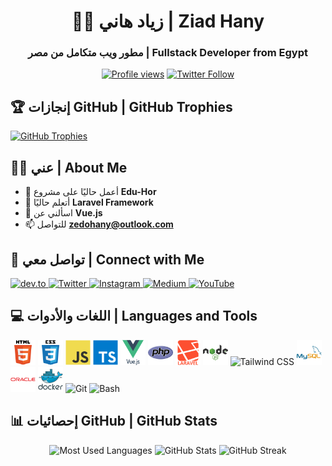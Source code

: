 # <div align="center">👨‍💻 زياد هاني | Ziad Hany</div>

<div align="center">
  <h3>مطور ويب متكامل من مصر | Fullstack Developer from Egypt</h3>
  
  [![Profile views](https://komarev.com/ghpvc/?username=zedohany&label=Profile%20views&color=0e75b6&style=flat)](https://github.com/zedohany)
  [![Twitter Follow](https://img.shields.io/twitter/follow/zedohany?logo=twitter&style=for-the-badge)](https://twitter.com/zedohany)
</div>

## 🏆 إنجازات GitHub | GitHub Trophies
[![GitHub Trophies](https://github-profile-trophy.vercel.app/?username=zedohany&theme=onedark&column=7&margin-w=15&margin-h=15)](https://github.com/zedohany)

## 👨‍💻 عني | About Me

- 🔭 أعمل حاليًا على مشروع **Edu-Hor**
- 🌱 أتعلم حاليًا **Laravel Framework**
- 💬 اسألني عن **Vue.js**
- 📫 للتواصل **zedohany@outlook.com**

## 🔗 تواصل معي | Connect with Me

<div align="left">
  <a href="https://dev.to/zedohany" target="_blank">
    <img src="https://raw.githubusercontent.com/rahuldkjain/github-profile-readme-generator/master/src/images/icons/Social/devto.svg" alt="dev.to" height="30" width="40" />
  </a>
  <a href="https://twitter.com/zedohany" target="_blank">
    <img src="https://raw.githubusercontent.com/rahuldkjain/github-profile-readme-generator/master/src/images/icons/Social/twitter.svg" alt="Twitter" height="30" width="40" />
  </a>
  <a href="https://instagram.com/zedohany" target="_blank">
    <img src="https://raw.githubusercontent.com/rahuldkjain/github-profile-readme-generator/master/src/images/icons/Social/instagram.svg" alt="Instagram" height="30" width="40" />
  </a>
  <a href="https://medium.com/@zedohany" target="_blank">
    <img src="https://raw.githubusercontent.com/rahuldkjain/github-profile-readme-generator/master/src/images/icons/Social/medium.svg" alt="Medium" height="30" width="40" />
  </a>
  <a href="https://www.youtube.com/@zedohany" target="_blank">
    <img src="https://raw.githubusercontent.com/rahuldkjain/github-profile-readme-generator/master/src/images/icons/Social/youtube.svg" alt="YouTube" height="30" width="40" />
  </a>
</div>

## 💻 اللغات والأدوات | Languages and Tools

<div align="left">
  <img src="https://raw.githubusercontent.com/devicons/devicon/master/icons/html5/html5-original-wordmark.svg" alt="HTML5" width="40" height="40"/>
  <img src="https://raw.githubusercontent.com/devicons/devicon/master/icons/css3/css3-original-wordmark.svg" alt="CSS3" width="40" height="40"/>
  <img src="https://raw.githubusercontent.com/devicons/devicon/master/icons/javascript/javascript-original.svg" alt="JavaScript" width="40" height="40"/>
  <img src="https://raw.githubusercontent.com/devicons/devicon/master/icons/typescript/typescript-original.svg" alt="TypeScript" width="40" height="40"/>
  <img src="https://raw.githubusercontent.com/devicons/devicon/master/icons/vuejs/vuejs-original-wordmark.svg" alt="Vue.js" width="40" height="40"/>
  <img src="https://raw.githubusercontent.com/devicons/devicon/master/icons/php/php-original.svg" alt="PHP" width="40" height="40"/>
  <img src="https://raw.githubusercontent.com/devicons/devicon/master/icons/laravel/laravel-plain-wordmark.svg" alt="Laravel" width="40" height="40"/>
  <img src="https://raw.githubusercontent.com/devicons/devicon/master/icons/nodejs/nodejs-original-wordmark.svg" alt="Node.js" width="40" height="40"/>
  <img src="https://www.vectorlogo.zone/logos/tailwindcss/tailwindcss-icon.svg" alt="Tailwind CSS" width="40" height="40"/>
  <img src="https://raw.githubusercontent.com/devicons/devicon/master/icons/mysql/mysql-original-wordmark.svg" alt="MySQL" width="40" height="40"/>
  <img src="https://raw.githubusercontent.com/devicons/devicon/master/icons/oracle/oracle-original.svg" alt="Oracle" width="40" height="40"/>
  <img src="https://raw.githubusercontent.com/devicons/devicon/master/icons/docker/docker-original-wordmark.svg" alt="Docker" width="40" height="40"/>
  <img src="https://www.vectorlogo.zone/logos/git-scm/git-scm-icon.svg" alt="Git" width="40" height="40"/>
  <img src="https://www.vectorlogo.zone/logos/gnu_bash/gnu_bash-icon.svg" alt="Bash" width="40" height="40"/>
</div>

## 📊 إحصائيات GitHub | GitHub Stats

<div align="center">
  <img src="https://github-readme-stats.vercel.app/api/top-langs?username=zedohany&show_icons=true&locale=en&layout=compact&theme=radical" alt="Most Used Languages" />
  <img src="https://github-readme-stats.vercel.app/api?username=zedohany&show_icons=true&locale=en&theme=radical" alt="GitHub Stats" />
  <img src="https://github-readme-streak-stats.herokuapp.com/?user=zedohany&theme=radical" alt="GitHub Streak" />
</div>
